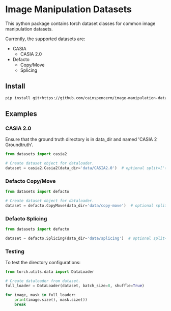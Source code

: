 # Image Manipulation Datasets

This python package contains torch dataset classes for common image manipulation datasets.

Currently, the supported datasets are:
- CASIA
    - CASIA 2.0
- Defacto
    - Copy/Move
    - Splicing

## Install
```bash
pip install git+https://github.com/cainspencerm/image-manipulation-datasets.git@0.3
```

## Examples

### CASIA 2.0

Ensure that the ground truth directory is in data_dir and named 'CASIA 2 Groundtruth'.

```python
from datasets import casia2

# Create dataset object for dataloader.
dataset = casia2.Casia2(data_dir='data/CASIA2.0')  # optional split=['train', 'val', or 'test']
```

### Defacto Copy/Move

```python
from datasets import defacto

# Create dataset object for dataloader.
dataset = defacto.CopyMove(data_dir='data/copy-move')  # optional split=['train', 'val', 'test', 'benchmark']
```

### Defacto Splicing

```python
from datasets import defacto

dataset = defacto.Splicing(data_dir='data/splicing')  # optional split=['train', 'val', 'test', 'benchmark']
```

### Testing

To test the directory configurations:
```python
from torch.utils.data import DataLoader

# Create dataloader from dataset.
full_loader = DataLoader(dataset, batch_size=8, shuffle=True)

for image, mask in full_loader:
    print(image.size(), mask.size())
    break
```
